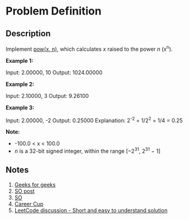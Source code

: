 # Problem Definition

## Description

Implement [pow(x, n)](http://www.cplusplus.com/reference/valarray/pow/), which calculates *x* raised to the power *n* (x<sup>n</sup>).

**Example 1:**

Input: 2.00000, 10
Output: 1024.00000

**Example 2:**

Input: 2.10000, 3
Output: 9.26100

**Example 3:**

Input: 2.00000, -2
Output: 0.25000
Explanation: 2<sup>-2</sup> = 1/2<sup>2</sup> = 1/4 = 0.25

**Note:**

* -100.0 < x < 100.0
* *n* is a 32-bit signed integer, within the range [−2<sup>31</sup>, 2<sup>31</sup> − 1]

## Notes

1. [Geeks for geeks](http://www.geeksforgeeks.org/write-a-c-program-to-calculate-powxn/)
1. [SO post](https://stackoverflow.com/questions/101439/the-most-efficient-way-to-implement-an-integer-based-power-function-powint-int)
1. [SO](https://stackoverflow.com/questions/2177781/how-to-calculate-modulus-of-large-numbers)
1. [Career Cup](https://www.careercup.com/question?id=22767685)
1. [LeetCode discussion - Short and easy to understand solution](https://leetcode.com/problems/powx-n/discuss/19546/Short-and-easy-to-understand-solution)